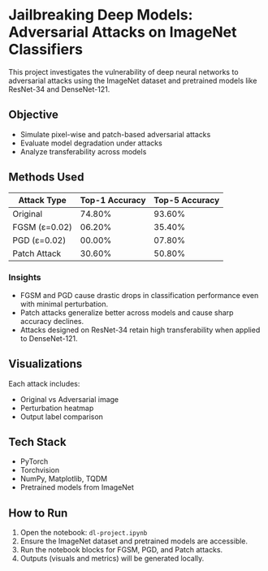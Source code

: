 # Jailbreaking Deep Models: Adversarial Attacks on ImageNet Classifiers

This project investigates the vulnerability of deep neural networks to adversarial attacks using the ImageNet dataset and pretrained models like ResNet-34 and DenseNet-121.

## Objective

- Simulate pixel-wise and patch-based adversarial attacks
- Evaluate model degradation under attacks
- Analyze transferability across models

## Methods Used

| Attack Type     | Top-1 Accuracy | Top-5 Accuracy |
|-----------------|----------------|----------------|
| Original        | 74.80%         | 93.60%         |
| FGSM (ε=0.02)   | 06.20%         | 35.40%         |
| PGD (ε=0.02)    | 00.00%         | 07.80%         |
| Patch Attack    | 30.60%         | 50.80%         |

### Insights

- FGSM and PGD cause drastic drops in classification performance even with minimal perturbation.
- Patch attacks generalize better across models and cause sharp accuracy declines.
- Attacks designed on ResNet-34 retain high transferability when applied to DenseNet-121.

## Visualizations

Each attack includes:
- Original vs Adversarial image
- Perturbation heatmap
- Output label comparison

## Tech Stack

- PyTorch
- Torchvision
- NumPy, Matplotlib, TQDM
- Pretrained models from ImageNet

## How to Run

1. Open the notebook: `dl-project.ipynb`
2. Ensure the ImageNet dataset and pretrained models are accessible.
3. Run the notebook blocks for FGSM, PGD, and Patch attacks.
4. Outputs (visuals and metrics) will be generated locally.
